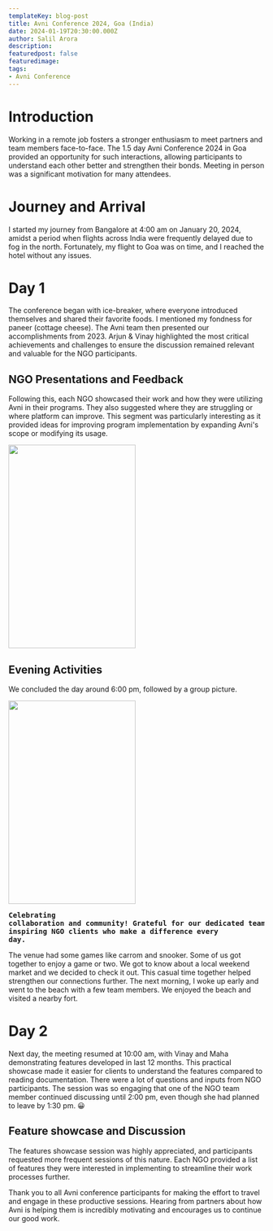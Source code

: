 ```yaml
---
templateKey: blog-post
title: Avni Conference 2024, Goa (India)
date: 2024-01-19T20:30:00.000Z
author: Salil Arora 
description:
featuredpost: false
featuredimage:
tags: 
- Avni Conference
---
```


# Introduction
Working in a remote job fosters a stronger enthusiasm to meet partners and team members face-to-face. The 1.5 day Avni Conference 2024 in Goa provided an opportunity for such interactions, allowing participants to understand each other better and strengthen their bonds. Meeting in person was a significant motivation for many attendees.

# Journey and Arrival
I started my journey from Bangalore at 4:00 am on January 20, 2024, amidst a period when flights across India were frequently delayed due to fog in the north. Fortunately, my flight to Goa was on time, and I reached the hotel without any issues.

# Day 1
The conference began with ice-breaker, where everyone introduced themselves and shared their favorite foods. I mentioned my fondness for paneer (cottage cheese). The Avni team then presented our accomplishments from 2023. Arjun & Vinay highlighted the most critical achievements and challenges to ensure the discussion remained relevant and valuable for the NGO participants. 

## NGO Presentations and Feedback
Following this, each NGO showcased their work and how they were utilizing Avni in their programs. They also suggested where they are struggling or where platform can improve. This segment was particularly interesting as it provided ideas for improving program implementation by expanding Avni's scope or modifying its usage.

<img src="/img/2024-06-03-avni-conference-goa/Avni Conference 2024 NGOs talk collage.jpg" height="400" width="250" align='middle'>

## Evening Activities
We concluded the day around 6:00 pm, followed by a group picture.

<img src="/img/2024-06-03-avni-conference-goa/team.png" height="400" width="250" align='middle'><pre>**Celebrating collaboration and community! Grateful for our dedicated team and inspiring NGO clients who make a difference every day.**</pre>

The venue had some games like carrom and snooker. Some of us got together to enjoy a game or two. We got to know about a local weekend market and we decided to check it out. This casual time together helped strengthen our connections further. The next morning, I woke up early and went to the beach with a few team members. We enjoyed the beach and visited a nearby fort.

# Day 2
Next day, the meeting resumed at 10:00 am, with Vinay and Maha demonstrating features developed in last 12 months. This practical showcase made it easier for clients to understand the features compared to reading documentation. There were a lot of questions and inputs from NGO participants. The session was so engaging that one of the NGO team member continued discussing until 2:00 pm, even though she had planned to leave by 1:30 pm. 😀

## Feature showcase and Discussion
The features showcase session was highly appreciated, and participants requested more frequent sessions of this nature. Each NGO provided a list of features they were interested in implementing to streamline their work processes further.

Thank you to all Avni conference participants for making the effort to travel and engage in these productive sessions. Hearing from partners about how Avni is helping them is incredibly motivating and encourages us to continue our good work.
